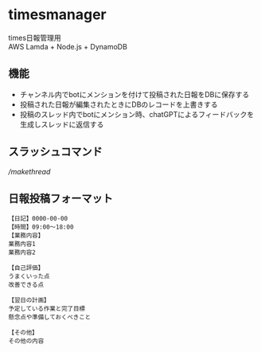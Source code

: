 # timesmanager
times日報管理用<br>
AWS Lamda + Node.js + DynamoDB

## 機能
- チャンネル内でbotにメンションを付けて投稿された日報をDBに保存する
- 投稿された日報が編集されたときにDBのレコードを上書きする
- 投稿のスレッド内でbotにメンション時、chatGPTによるフィードバックを生成しスレッドに返信する

## スラッシュコマンド
*/makethread*<br>

## 日報投稿フォーマット
````
【日記】0000-00-00
【時間】09:00～18:00
【業務内容】
業務内容1
業務内容2

【自己評価】
うまくいった点
改善できる点

【翌日の計画】
予定している作業と完了目標
懸念点や準備しておくべきこと

【その他】
その他の内容
````
